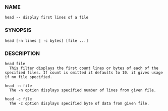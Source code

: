 ### NAME
`head -- display first lines of a file`

### SYNOPSIS
`head [-n lines | -c bytes] [file ...]`

### DESCRIPTION
```
head file 
  This filter displays the first count lines or bytes of each of the specified files. If count is omitted it defaults to 10. it gives usage if no file specified. 

head -n file  
  The -n option displays specified number of lines from given file.

head -c file  
  The -c option displays specified byte of data from given file.
```